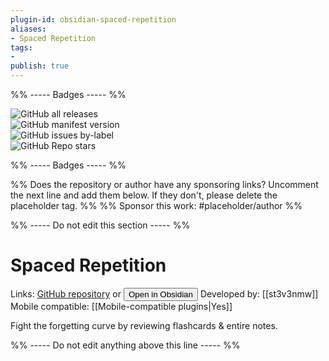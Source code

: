 ```yaml
---
plugin-id: obsidian-spaced-repetition
aliases:
- Spaced Repetition
tags: 
- 
publish: true
---
```


%% ----- Badges ----- %%

![GitHub all releases](https://img.shields.io/github/downloads/st3v3nmw/obsidian-spaced-repetition/total?color=573E7A&logo=github&style=for-the-badge)   
![GitHub manifest version](https://img.shields.io/github/manifest-json/v/st3v3nmw/obsidian-spaced-repetition?color=573E7A&logo=github&style=for-the-badge)   
![GitHub issues by-label](https://img.shields.io/github/issues/st3v3nmw/obsidian-spaced-repetition/help%20wanted?color=573E7A&logo=github&style=for-the-badge)   
![GitHub Repo stars](https://img.shields.io/github/stars/st3v3nmw/obsidian-spaced-repetition?color=573E7A&logo=github&style=for-the-badge)

%% ----- Badges ----- %%

%% Does the repository or author have any sponsoring links? Uncomment the next line and add them below. If they don't, please delete the placeholder tag. %%
%% Sponsor this work: #placeholder/author %%

%% ----- Do not edit this section ----- %%

# Spaced Repetition

Links: [GitHub repository](https://github.com/st3v3nmw/obsidian-spaced-repetition) or [<button id=HH>Open in Obsidian</button>](obsidian://goto-plugin?id=obsidian-spaced-repetition)
Developed by: [[st3v3nmw]]
Mobile compatible: [[Mobile-compatible plugins|Yes]]

Fight the forgetting curve by reviewing flashcards & entire notes.

%% ----- Do not edit anything above this line ----- %% 
